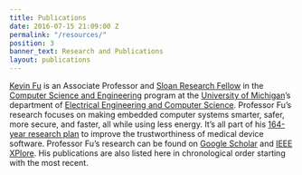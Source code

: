 ```yaml
---
title: Publications
date: 2016-07-15 21:09:00 Z
permalink: "/resources/"
position: 3
banner_text: Research and Publications
layout: publications
---
```


[Kevin Fu](https://web.eecs.umich.edu/~kevinfu/) is an Associate Professor and [Sloan Research Fellow](http://www.sloan.org/sloan-research-fellowships/) in the [Computer Science and Engineering](http://www.cse.umich.edu/) program at the [University of Michigan](http://umich.edu/)’s department of [Electrical Engineering and Computer Science](https://www.eecs.umich.edu/). Professor Fu’s research focuses on making embedded computer systems smarter, safer, more secure, and faster, all while using less energy. It’s all part of his [164-year research plan](http://www.nsf.gov/cise/cns/watch/talks/fu.jsp) to improve the trustworthiness of medical device software. Professor Fu’s research can be found on [Google Scholar](https://scholar.google.com/citations?user=sh9-PrEAAAAJ&hl=en) and [IEEE XPlore](http://ieeexplore.ieee.org/search/searchresult.jsp?newsearch=true&searchWithin=%22First%20Name%22:Kevin&searchWithin=%22Last%20Name%22:Fu). His publications are also listed here in chronological order starting with the most recent.